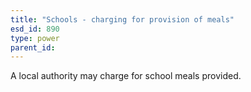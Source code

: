 ```yaml
---
title: "Schools - charging for provision of meals"
esd_id: 890
type: power
parent_id:  
---
```


A local authority may charge for school meals provided.

